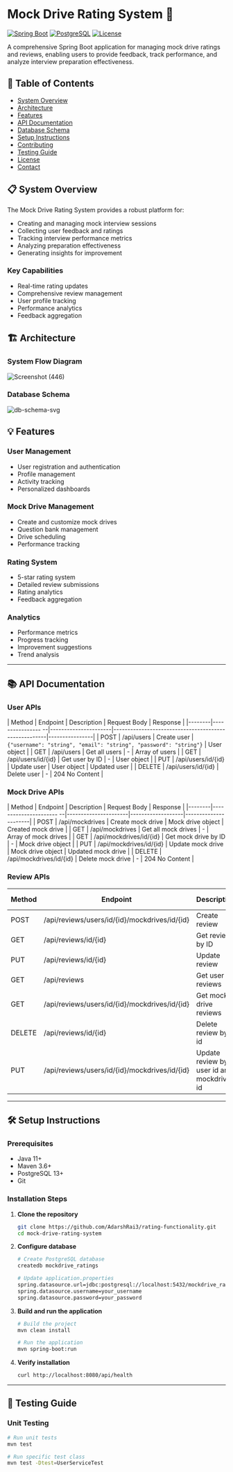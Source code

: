 # Mock Drive Rating System 🎯

[![Spring Boot](https://img.shields.io/badge/Spring%20Boot-3.1.0-brightgreen.svg)](https://spring.io/projects/spring-boot)
[![PostgreSQL](https://img.shields.io/badge/PostgreSQL-13.0-blue.svg)](https://www.postgresql.org/)
[![License](https://img.shields.io/badge/License-MIT-yellow.svg)](https://opensource.org/licenses/MIT)

A comprehensive Spring Boot application for managing mock drive ratings and reviews, enabling users to provide feedback, track performance, and analyze interview preparation effectiveness.

## 📑 Table of Contents
- [System Overview](#-system-overview)
- [Architecture](#-architecture)
- [Features](#-features)
- [API Documentation](#-api-documentation)
- [Database Schema](#-database-schema)
- [Setup Instructions](#-setup-instructions)
- [Contributing](#-contributing)
- [Testing Guide](#-testing-guide)
- [License](#-license)
- [Contact](#-contact)

## 📋 System Overview

The Mock Drive Rating System provides a robust platform for:
- Creating and managing mock interview sessions
- Collecting user feedback and ratings
- Tracking interview performance metrics
- Analyzing preparation effectiveness
- Generating insights for improvement

### Key Capabilities
- Real-time rating updates
- Comprehensive review management
- User profile tracking
- Performance analytics
- Feedback aggregation

## 🏗️ Architecture

### System Flow Diagram

![Screenshot (446)](https://github.com/user-attachments/assets/9fd0e6a3-789b-4cb9-a939-f40a62d2eac0)

### Database Schema

![db-schema-svg](https://github.com/user-attachments/assets/88af3d53-1b6d-476e-b48b-a9367db7bbf0)



## 💡 Features

### User Management
- User registration and authentication
- Profile management
- Activity tracking
- Personalized dashboards

### Mock Drive Management
- Create and customize mock drives
- Question bank management
- Drive scheduling
- Performance tracking

### Rating System
- 5-star rating system
- Detailed review submissions
- Rating analytics
- Feedback aggregation

### Analytics
- Performance metrics
- Progress tracking
- Improvement suggestions
- Trend analysis

---

## 📚 API Documentation

### User APIs
| Method | Endpoint           | Description          | Request Body                                         | Response       |
|--------|----------------  --|----------------------|------------------------------------------------------|----------------|
| POST   | /api/users         | Create user          | `{"username": "string", "email": "string", "password": "string"}` | User object    |
| GET    | /api/users         | Get all users        | -                                                    | Array of users |
| GET    | /api/users/id/{id} | Get user by ID       | -                                                    | User object    |
| PUT    | /api/users/id/{id} | Update user          | User object                                          | Updated user   |
| DELETE | /api/users/id/{id} | Delete user          | -                                                    | 204 No Content |

### Mock Drive APIs
| Method | Endpoint                | Description          | Request Body      | Response             |
|--------|---------------------- --|----------------------|-------------------|----------------------|
| POST   | /api/mockdrives         | Create mock drive    | Mock drive object | Created mock drive   |
| GET    | /api/mockdrives         | Get all mock drives  | -                 | Array of mock drives |
| GET    | /api/mockdrives/id/{id} | Get mock drive by ID | -                 | Mock drive object    |
| PUT    | /api/mockdrives/id/{id} | Update mock drive    | Mock drive object | Updated mock drive   |
| DELETE | /api/mockdrives/id/{id} | Delete mock drive    | -                 | 204 No Content       |

### Review APIs
| Method | Endpoint                                      | Description                         | Request Body    | Response         |
|--------|-----------------------------------------------|-------------------------------------|-----------------|------------------|
| POST   | /api/reviews/users/id/{id}/mockdrives/id/{id} | Create review                       | Review object   | Created review   |
| GET    | /api/reviews/id/{id}                          | Get review by ID                    | -               | Review object    |
| PUT    |/api/reviews/id/{id}                           | Update review                       | Review object   | Updated review   |
| GET    | /api/reviews                                  | Get user reviews                       | -               | Array of reviews |
| GET    | /api/reviews/users/id/{id}/mockdrives/id/{id} | Get mock drive reviews                    | -               | Array of reviews |
| DELETE |/api/reviews/id/{id}                           | Delete review by id                       | -               |  204 No Content  |
| PUT    |/api/reviews/users/id/{id}/mockdrives/id/{id}  | Update review by user id and mockdrive id | -               |  Array of the review   |
---

## 🛠️ Setup Instructions

### Prerequisites
- Java 11+
- Maven 3.6+
- PostgreSQL 13+
- Git

### Installation Steps

1. **Clone the repository**
    ```bash
    git clone https://github.com/AdarshRai3/rating-functionality.git
    cd mock-drive-rating-system
    ```

2. **Configure database**
    ```bash
    # Create PostgreSQL database
    createdb mockdrive_ratings

    # Update application.properties
    spring.datasource.url=jdbc:postgresql://localhost:5432/mockdrive_ratings
    spring.datasource.username=your_username
    spring.datasource.password=your_password
    ```

3. **Build and run the application**
    ```bash
    # Build the project
    mvn clean install

    # Run the application
    mvn spring-boot:run
    ```

4. **Verify installation**
    ```bash
    curl http://localhost:8080/api/health
    ```

---

## 🧪 Testing Guide

### Unit Testing
```bash
# Run unit tests
mvn test

# Run specific test class
mvn test -Dtest=UserServiceTest



